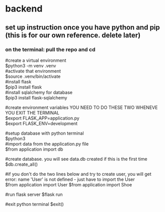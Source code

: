 # backend

## set up instruction once you have python and pip (this is for our own reference. delete later)


### on the terminal: pull the repo and cd

#create a virtual environment\
$python3 -m venv .venv\
#activate that environment\
$source .venv/bin/activate\
#install flask\
$pip3 install flask\
#install sqlalchemy for database\
$pip3 install flask-sqlalchemy


#create environment variables YOU NEED TO DO THESE TWO WHENEVE YOU EXIT THE TERMINAL\
$export FLASK_APP=application.py\
$export FLASK_ENV=development


#setup database with python terminal\
$python3\
#import data from the application.py file\
$from application import db


#create database. you will see data.db created if this is the first time\
$db.create_all()

#if you don't do the two lines below and try to create user, you will get error: name 'User' is not defined - just have to import the User\
$from application import User
$from application import Shoe

#run flask server
$flask run

#exit python terminal 
$exit()
